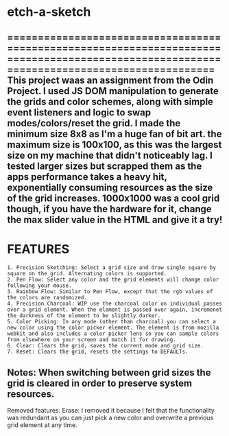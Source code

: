 # etch-a-sketch
===========================================================================================================================================
This project waas an assignment from the Odin Project. I used JS DOM manipulation to generate the grids and color schemes, along with simple event listeners and logic to swap modes/colors/reset the grid. I made the minimum size 8x8 as I'm a huge fan of bit art. the maximum size is 100x100, as this was the largest size on my machine that didn't noticeably lag. I tested larger sizes but scrapped them as the apps performance takes a heavy hit, exponentially consuming resources as the size of the grid increases. 1000x1000 was a cool grid though, if you have the hardware for it, change the max slider value in the HTML and give it a try! 
-------------------------------------------------------------------------------------------------------------------------------------------
# FEATURES
    1. Precision Sketching: Select a grid size and draw single square by square on the grid. Alternating colors is supported.
    2. Pen Flow: Select any color and the grid elements will change color following your mouse.
    3. Rainbow Flow: Similar to Pen Flow, except that the rgb values of the colors are randomized.
    4. Precision Charcoal: WIP use the charcoal color on individual passes over a grid element. When the element is passed over again, incremenet the darkness of the element to be slightly darker.
    5. Color Picking: In any mode (other than charcoal) you can select a new color using the color picker element. The element is from mozilla webkit and also includes a color picker lens so you can sample colors from elsewhere on your screen and match it for drawing. 
    6. Clear: Clears the grid, saves the current mode and grid size. 
    7. Reset: Clears the grid, resets the settings to DEFAULTs.

Notes: When switching between grid sizes the grid is cleared in order to preserve system resources.
-------------------------------------------------------------------------------------------------------------------------------------------

Removed features:
Erase: I removed it because I felt that the functionality was redundant as you can just pick a new color and overwrite a previous grid element at any time.